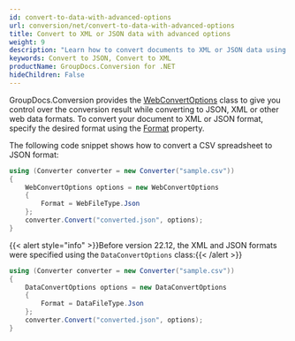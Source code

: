 ```yaml
---
id: convert-to-data-with-advanced-options
url: conversion/net/convert-to-data-with-advanced-options
title: Convert to XML or JSON data with advanced options
weight: 9
description: "Learn how to convert documents to XML or JSON data using GroupDocs.Conversion for .NET."
keywords: Convert to JSON, Convert to XML
productName: GroupDocs.Conversion for .NET
hideChildren: False
---
```

GroupDocs.Conversion provides the [WebConvertOptions](https://reference.groupdocs.com/conversion/net/groupdocs.conversion.options.convert/webconvertoptions/) class to give you control over the conversion result while converting to JSON, XML or other web data formats. To convert your document to XML or JSON format, specify the desired format using the [Format](https://reference.groupdocs.com/conversion/net/groupdocs.conversion.options.convert/convertoptions-1/format/) property.

The following code snippet shows how to convert a CSV spreadsheet to JSON format:

```csharp
using (Converter converter = new Converter("sample.csv"))
{
    WebConvertOptions options = new WebConvertOptions
    {
        Format = WebFileType.Json
    };
    converter.Convert("converted.json", options);
}
```


{{< alert style="info" >}}Before version 22.12, the XML and JSON formats were specified using the `DataConvertOptions` class:{{< /alert >}}
```csharp
using (Converter converter = new Converter("sample.csv"))
{
    DataConvertOptions options = new DataConvertOptions
    {
        Format = DataFileType.Json
    };
    converter.Convert("converted.json", options);
}
```

